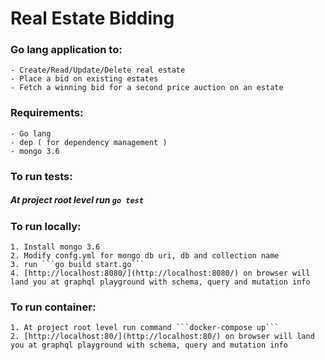 # Real Estate Bidding 

### Go lang application to:
    - Create/Read/Update/Delete real estate 
    - Place a bid on existing estates
    - Fetch a winning bid for a second price auction on an estate
    
### Requirements:
    - Go lang
    - dep ( for dependency management )
    - mongo 3.6
    
### To run tests:
 ##### At project root level run ```go test```
 
### To run locally:
    1. Install mongo 3.6
    2. Modify confg.yml for mongo db uri, db and collection name
    3. run ```go build start.go```
    4. [http://localhost:8080/](http://localhost:8080/) on browser will land you at graphql playground with schema, query and mutation info
    
### To run container: 
    1. At project root level run command ```docker-compose up```
    2. [http://localhost:80/](http://localhost:80/) on browser will land you at graphql playground with schema, query and mutation info
